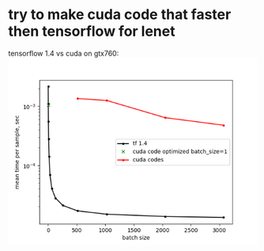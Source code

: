 # try to make cuda code that faster then tensorflow for lenet  

tensorflow 1.4 vs cuda on gtx760:  
![tf vs cuda](/times_semilogy_tf_1_4_vs_cuda_gtx760__2020_03_23.png)


